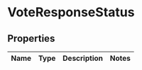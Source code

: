 

# VoteResponseStatus


## Properties

| Name | Type | Description | Notes |
|------------ | ------------- | ------------- | -------------|



